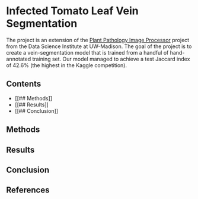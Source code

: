 # Infected Tomato Leaf Vein Segmentation
The project is an extension of the [Plant Pathology Image Processor](https://dsi.wisc.edu/research-portfolio/plant-pathology-image-processor/) project from the Data Science Institute at UW-Madison. The goal of the project is to create a vein-segmentation model that is trained from a handful of hand-annotated training set. Our model managed to achieve a test Jaccard index of 42.6% (the highest in the Kaggle competition).
## Contents
- [[## Methods]]
- [[## Results]]
- [[## Conclusion]]
## Methods
## Results
## Conclusion
## References

